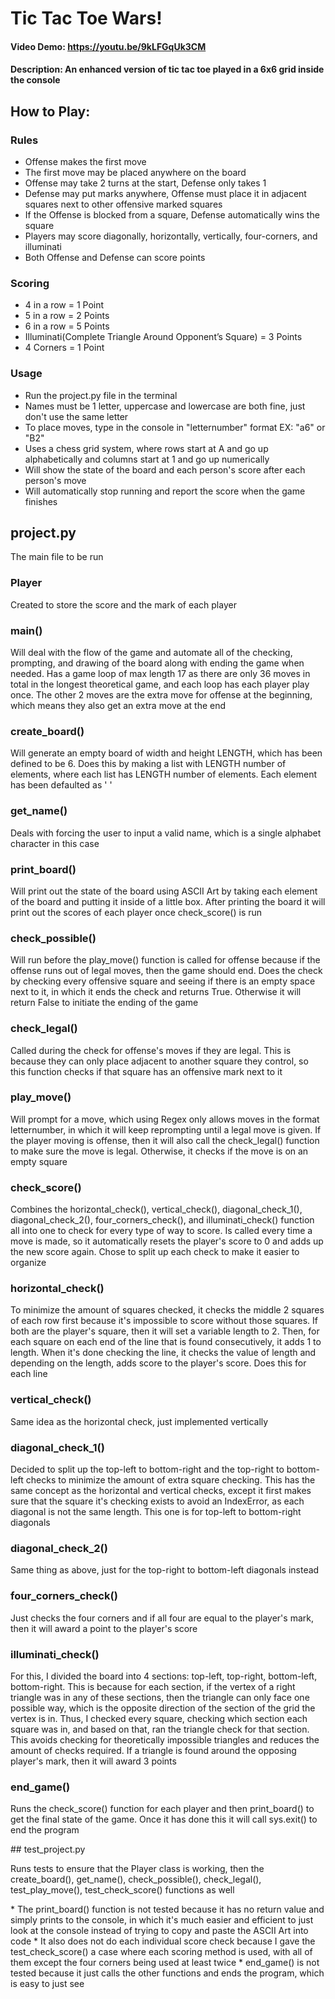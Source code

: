 # Tic Tac Toe Wars!
#### Video Demo:  <https://youtu.be/9kLFGqUk3CM>
#### Description: An enhanced version of tic tac toe played in a 6x6 grid inside the console
## How to Play:
### Rules
* Offense makes the first move
* The first move may be placed anywhere on the board
* Offense may take 2 turns at the start, Defense only takes 1
* Defense may put marks anywhere, Offense must place it in adjacent squares next to other offensive marked squares
* If the Offense is blocked from a square, Defense automatically wins the square
* Players may score diagonally, horizontally, vertically, four-corners, and illuminati
* Both Offense and Defense can score points

### Scoring
* 4 in a row = 1 Point
* 5 in a row = 2 Points
* 6 in a row = 5 Points
* Illuminati(Complete Triangle Around Opponent’s Square) = 3 Points
* 4 Corners = 1 Point

### Usage
* Run the project.py file in the terminal
* Names must be 1 letter, uppercase and lowercase are both fine, just don't use the same letter
* To place moves, type in the console in "letternumber" format EX: "a6" or "B2"
* Uses a chess grid system, where rows start at A and go up alphabetically and columns start at 1 and go up numerically
* Will show the state of the board and each person's score after each person's move
* Will automatically stop running and report the score when the game finishes

## project.py

<p>The main file to be run</p>

### Player
<p>Created to store the score and the mark of each player</p>

### main()

<p>Will deal with the flow of the game and automate all of the checking, prompting, and drawing of the board along with ending the game when needed. Has a game loop of max length 17 as there are only 36 moves in total in the longest theoretical game, and each loop has each player play once. The other 2 moves are the extra move for offense at the beginning, which means they also get an extra move at the end</p>

### create_board()

<p>Will generate an empty board of width and height LENGTH, which has been defined to be 6. Does this by making a list with LENGTH number of elements, where each list has LENGTH number of elements. Each element has been defaulted as ' '</p>

### get_name()

<p>Deals with forcing the user to input a valid name, which is a single alphabet character in this case<p>

### print_board()

<p>Will print out the state of the board using ASCII Art by taking each element of the board and putting it inside of a little box. After printing the board it will print out the scores of each player once check_score() is run</p>

### check_possible()

<p>Will run before the play_move() function is called for offense because if the offense runs out of legal moves, then the game should end. Does the check by checking every offensive square and seeing if there is an empty space next to it, in which it ends the check and returns True. Otherwise it will return False to initiate the ending of the game</p>

### check_legal()

<p>Called during the check for offense's moves if they are legal. This is because they can only place adjacent to another square they control, so this function checks if that square has an offensive mark next to it</p>

### play_move()

<p>Will prompt for a move, which using Regex only allows moves in the format letternumber, in which it will keep reprompting until a legal move is given. If the player moving is offense, then it will also call the check_legal() function to make sure the move is legal. Otherwise, it checks if the move is on an empty square</p>

### check_score()

<p>Combines the horizontal_check(), vertical_check(), diagonal_check_1(), diagonal_check_2(), four_corners_check(), and illuminati_check() function all into one to check for every type of way to score. Is called every time a move is made, so it automatically resets the player's score to 0 and adds up the new score again. Chose to split up each check to make it easier to organize</p>

### horizontal_check()

<p>To minimize the amount of squares checked, it checks the middle 2 squares of each row first because it's impossible to score without those squares. If both are the player's square, then it will set a variable length to 2. Then, for each square on each end of the line that is found consecutively, it adds 1 to length. When it's done checking the line, it checks the value of length and depending on the length, adds score to the player's score. Does this for each line</p>

### vertical_check()

<p>Same idea as the horizontal check, just implemented vertically</p>

### diagonal_check_1()

<p>Decided to split up the top-left to bottom-right and the top-right to bottom-left checks to minimize the amount of extra square checking. This has the same concept as the horizontal and vertical checks, except it first makes sure that the square it's checking exists to avoid an IndexError, as each diagonal is not the same length. This one is for top-left to bottom-right diagonals</p>

### diagonal_check_2()

<p>Same thing as above, just for the top-right to bottom-left diagonals instead</p>

### four_corners_check()

<p>Just checks the four corners and if all four are equal to the player's mark, then it will award a point to the player's score</p>

### illuminati_check()

<p>For this, I divided the board into 4 sections: top-left, top-right, bottom-left, bottom-right. This is because for each section, if the vertex of a right triangle was in any of these sections, then the triangle can only face one possible way, which is the opposite direction of the section of the grid the vertex is in. Thus, I checked every square, checking which section each square was in, and based on that, ran the triangle check for that section. This avoids checking for theoretically impossible triangles and reduces the amount of checks required. If a triangle is found around the opposing player's mark, then it will award 3 points</p>

### end_game()

<p>Runs the check_score() function for each player and then print_board() to get the final state of the game. Once it has done this it will call sys.exit() to end the program</p>
## test_project.py

<p>Runs tests to ensure that the Player class is working, then the create_board(), get_name(), check_possible(), check_legal(), test_play_move(), test_check_score() functions as well
</p>
* The print_board() function is not tested because it has no return value and simply prints to the console, in which it's much easier and efficient to just look at the console instead of trying to copy and paste the ASCII Art into code
* It also does not do each individual score check because I gave the test_check_score() a case where each scoring method is used, with all of them except the four corners being used at least twice
* end_game() is not tested because it just calls the other functions and ends the program, which is easy to just see
